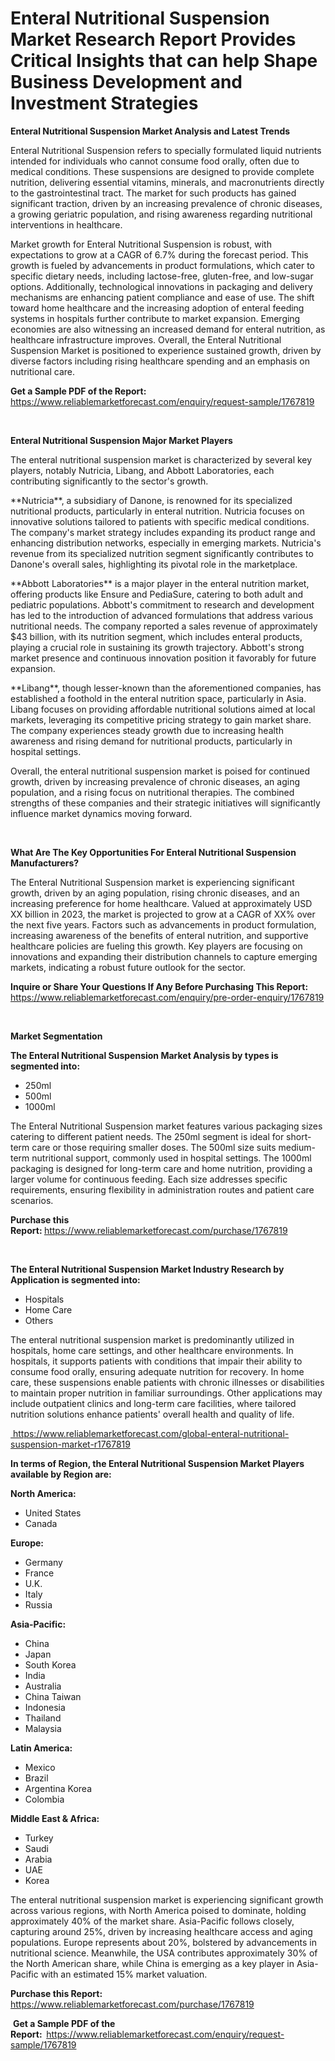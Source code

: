 <p><h1>Enteral Nutritional Suspension Market Research Report Provides Critical Insights that can help Shape Business Development and Investment Strategies</h1></p><p><strong>Enteral Nutritional Suspension Market Analysis and Latest Trends</strong></p>
<p><p>Enteral Nutritional Suspension refers to specially formulated liquid nutrients intended for individuals who cannot consume food orally, often due to medical conditions. These suspensions are designed to provide complete nutrition, delivering essential vitamins, minerals, and macronutrients directly to the gastrointestinal tract. The market for such products has gained significant traction, driven by an increasing prevalence of chronic diseases, a growing geriatric population, and rising awareness regarding nutritional interventions in healthcare.</p><p>Market growth for Enteral Nutritional Suspension is robust, with expectations to grow at a CAGR of 6.7% during the forecast period. This growth is fueled by advancements in product formulations, which cater to specific dietary needs, including lactose-free, gluten-free, and low-sugar options. Additionally, technological innovations in packaging and delivery mechanisms are enhancing patient compliance and ease of use. The shift toward home healthcare and the increasing adoption of enteral feeding systems in hospitals further contribute to market expansion. Emerging economies are also witnessing an increased demand for enteral nutrition, as healthcare infrastructure improves. Overall, the Enteral Nutritional Suspension Market is positioned to experience sustained growth, driven by diverse factors including rising healthcare spending and an emphasis on nutritional care.</p></p>
<p><strong>Get a Sample PDF of the Report:&nbsp;</strong> <a href="https://www.reliablemarketforecast.com/enquiry/request-sample/1767819?utm_campaign=3617&utm_medium=2&utm_source=Github&utm_content=ia&utm_term=19042025&utm_id=enteral-nutritional-suspension">https://www.reliablemarketforecast.com/enquiry/request-sample/1767819</a></p>
<p>&nbsp;</p>
<p><strong>Enteral Nutritional Suspension Major Market Players</strong></p>
<p><p>The enteral nutritional suspension market is characterized by several key players, notably Nutricia, Libang, and Abbott Laboratories, each contributing significantly to the sector's growth.</p><p>**Nutricia**, a subsidiary of Danone, is renowned for its specialized nutritional products, particularly in enteral nutrition. Nutricia focuses on innovative solutions tailored to patients with specific medical conditions. The company's market strategy includes expanding its product range and enhancing distribution networks, especially in emerging markets. Nutricia's revenue from its specialized nutrition segment significantly contributes to Danone's overall sales, highlighting its pivotal role in the marketplace.</p><p>**Abbott Laboratories** is a major player in the enteral nutrition market, offering products like Ensure and PediaSure, catering to both adult and pediatric populations. Abbott's commitment to research and development has led to the introduction of advanced formulations that address various nutritional needs. The company reported a sales revenue of approximately $43 billion, with its nutrition segment, which includes enteral products, playing a crucial role in sustaining its growth trajectory. Abbott's strong market presence and continuous innovation position it favorably for future expansion.</p><p>**Libang**, though lesser-known than the aforementioned companies, has established a foothold in the enteral nutrition space, particularly in Asia. Libang focuses on providing affordable nutritional solutions aimed at local markets, leveraging its competitive pricing strategy to gain market share. The company experiences steady growth due to increasing health awareness and rising demand for nutritional products, particularly in hospital settings.</p><p>Overall, the enteral nutritional suspension market is poised for continued growth, driven by increasing prevalence of chronic diseases, an aging population, and a rising focus on nutritional therapies. The combined strengths of these companies and their strategic initiatives will significantly influence market dynamics moving forward.</p></p>
<p>&nbsp;</p>
<p><strong>What Are The Key Opportunities For Enteral Nutritional Suspension Manufacturers?</strong></p>
<p><p>The Enteral Nutritional Suspension market is experiencing significant growth, driven by an aging population, rising chronic diseases, and an increasing preference for home healthcare. Valued at approximately USD XX billion in 2023, the market is projected to grow at a CAGR of XX% over the next five years. Factors such as advancements in product formulation, increasing awareness of the benefits of enteral nutrition, and supportive healthcare policies are fueling this growth. Key players are focusing on innovations and expanding their distribution channels to capture emerging markets, indicating a robust future outlook for the sector.</p></p>
<p><strong>Inquire or Share Your Questions If Any Before Purchasing This Report:</strong> <a href="https://www.reliablemarketforecast.com/enquiry/pre-order-enquiry/1767819?utm_campaign=3617&utm_medium=2&utm_source=Github&utm_content=ia&utm_term=19042025&utm_id=enteral-nutritional-suspension">https://www.reliablemarketforecast.com/enquiry/pre-order-enquiry/1767819</a></p>
<p>&nbsp;</p>
<p><strong>Market Segmentation</strong></p>
<p><strong>The Enteral Nutritional Suspension Market Analysis by types is segmented into:</strong></p>
<p><ul><li>250ml</li><li>500ml</li><li>1000ml</li></ul></p>
<p><p>The Enteral Nutritional Suspension market features various packaging sizes catering to different patient needs. The 250ml segment is ideal for short-term care or those requiring smaller doses. The 500ml size suits medium-term nutritional support, commonly used in hospital settings. The 1000ml packaging is designed for long-term care and home nutrition, providing a larger volume for continuous feeding. Each size addresses specific requirements, ensuring flexibility in administration routes and patient care scenarios.</p></p>
<p><strong>Purchase this Report:&nbsp;</strong><a href="https://www.reliablemarketforecast.com/purchase/1767819?utm_campaign=3617&utm_medium=2&utm_source=Github&utm_content=ia&utm_term=19042025&utm_id=enteral-nutritional-suspension">https://www.reliablemarketforecast.com/purchase/1767819</a></p>
<p>&nbsp;</p>
<p><strong>The Enteral Nutritional Suspension Market Industry Research by Application is segmented into:</strong></p>
<p><ul><li>Hospitals</li><li>Home Care</li><li>Others</li></ul></p>
<p><p>The enteral nutritional suspension market is predominantly utilized in hospitals, home care settings, and other healthcare environments. In hospitals, it supports patients with conditions that impair their ability to consume food orally, ensuring adequate nutrition for recovery. In home care, these suspensions enable patients with chronic illnesses or disabilities to maintain proper nutrition in familiar surroundings. Other applications may include outpatient clinics and long-term care facilities, where tailored nutrition solutions enhance patients' overall health and quality of life.</p></p>
<p><a href="https://www.reliablemarketforecast.com/global-enteral-nutritional-suspension-market-r1767819?utm_campaign=3617&utm_medium=2&utm_source=Github&utm_content=ia&utm_term=19042025&utm_id=enteral-nutritional-suspension">&nbsp;https://www.reliablemarketforecast.com/global-enteral-nutritional-suspension-market-r1767819</a></p>
<p><strong>In terms of Region, the Enteral Nutritional Suspension Market Players available by Region are:</strong></p>
<p>
    <p> <strong> North America: </strong>
        <ul>
            <li>United States</li>
            <li>Canada</li>
        </ul>
        </p> 
    <p> <strong> Europe: </strong>
        <ul>
            <li>Germany</li>
            <li>France</li>
            <li>U.K.</li>
            <li>Italy</li>
            <li>Russia</li>
        </ul>
        </p> 
    <p> <strong> Asia-Pacific: </strong>
        <ul>
            <li>China</li>
            <li>Japan</li>
            <li>South Korea</li>
            <li>India</li>
            <li>Australia</li>
            <li>China Taiwan</li>
            <li>Indonesia</li>
            <li>Thailand</li>
            <li>Malaysia</li>
        </ul>
        </p> 
    <p> <strong> Latin America: </strong>
        <ul>
            <li>Mexico</li>
            <li>Brazil</li>
            <li>Argentina Korea</li>
            <li>Colombia</li>
        </ul>
        </p> 
    <p> <strong> Middle East & Africa: </strong>
        <ul>
            <li>Turkey</li>
            <li>Saudi</li>
            <li>Arabia</li>
            <li>UAE</li>
            <li>Korea</li>
        </ul>
    </p>
    </p>
<p><p>The enteral nutritional suspension market is experiencing significant growth across various regions, with North America poised to dominate, holding approximately 40% of the market share. Asia-Pacific follows closely, capturing around 25%, driven by increasing healthcare access and aging populations. Europe represents about 20%, bolstered by advancements in nutritional science. Meanwhile, the USA contributes approximately 30% of the North American share, while China is emerging as a key player in Asia-Pacific with an estimated 15% market valuation.</p></p>
<p><strong>Purchase this Report: </strong><a href="https://www.reliablemarketforecast.com/purchase/1767819?utm_campaign=3617&utm_medium=2&utm_source=Github&utm_content=ia&utm_term=19042025&utm_id=enteral-nutritional-suspension">https://www.reliablemarketforecast.com/purchase/1767819</a></p>
<p>&nbsp;<strong>Get a Sample PDF of the Report:&nbsp;&nbsp;</strong><a href="https://www.reliablemarketforecast.com/enquiry/request-sample/1767819?utm_campaign=3617&utm_medium=2&utm_source=Github&utm_content=ia&utm_term=19042025&utm_id=enteral-nutritional-suspension">https://www.reliablemarketforecast.com/enquiry/request-sample/1767819</a></p>
<p><strong></strong></p>
<p><p></p><p></p><p></p></p>